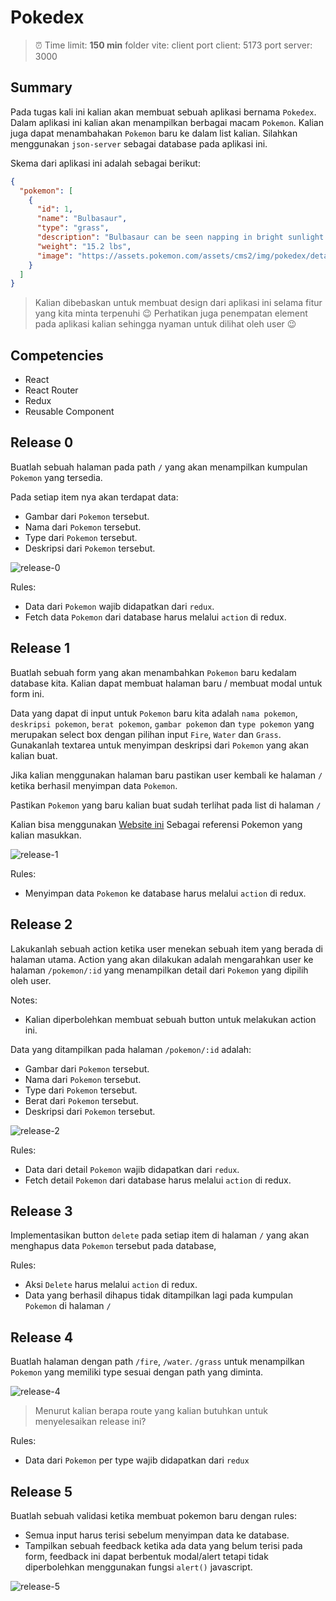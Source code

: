 # Pokedex

> ⏰ Time limit: **150 min**
> folder vite: client
> port client: 5173
> port server: 3000

## Summary

Pada tugas kali ini kalian akan membuat sebuah aplikasi bernama `Pokedex`. Dalam aplikasi ini kalian akan menampilkan berbagai macam `Pokemon`. Kalian juga dapat menambahakan `Pokemon` baru ke dalam list kalian. Silahkan menggunakan `json-server` sebagai database pada aplikasi ini.

Skema dari aplikasi ini adalah sebagai berikut:

```JSON
{
  "pokemon": [
    {
      "id": 1,
      "name": "Bulbasaur",
      "type": "grass",
      "description": "Bulbasaur can be seen napping in bright sunlight. There is a seed on its back. By soaking up the sun's rays, the seed grows progressively larger.",
      "weight": "15.2 lbs",
      "image": "https://assets.pokemon.com/assets/cms2/img/pokedex/detail/001.png"
    }
  ]
}
```

> Kalian dibebaskan untuk membuat design dari aplikasi ini selama fitur yang kita minta terpenuhi 😉
> Perhatikan juga penempatan element pada aplikasi kalian sehingga nyaman untuk dilihat oleh user 😉

## Competencies

- React
- React Router
- Redux
- Reusable Component

## Release 0

Buatlah sebuah halaman pada path `/` yang akan menampilkan kumpulan `Pokemon` yang tersedia.

Pada setiap item nya akan terdapat data:

- Gambar dari `Pokemon` tersebut.
- Nama dari `Pokemon` tersebut.
- Type dari `Pokemon` tersebut.
- Deskripsi dari `Pokemon` tersebut.

![release-0](list.png)

Rules:

- Data dari `Pokemon` wajib didapatkan dari `redux`.
- Fetch data `Pokemon` dari database harus melalui `action` di redux.

## Release 1

Buatlah sebuah form yang akan menambahkan `Pokemon` baru kedalam database kita. Kalian dapat membuat halaman baru / membuat modal untuk form ini.

Data yang dapat di input untuk `Pokemon` baru kita adalah `nama pokemon`, `deskripsi pokemon`, `berat pokemon`, `gambar pokemon` dan `type pokemon` yang merupakan select box dengan pilihan input `Fire`, `Water` dan `Grass`. Gunakanlah textarea untuk menyimpan deskripsi dari `Pokemon` yang akan kalian buat.

Jika kalian menggunakan halaman baru pastikan user kembali ke halaman `/` ketika berhasil menyimpan data `Pokemon`.

Pastikan `Pokemon` yang baru kalian buat sudah terlihat pada list di halaman `/`

Kalian bisa menggunakan [Website ini](https://www.pokemon.com/us/pokedex) Sebagai referensi Pokemon yang kalian masukkan.

![release-1](add.png)

Rules:

- Menyimpan data `Pokemon` ke database harus melalui `action` di redux.

## Release 2

Lakukanlah sebuah action ketika user menekan sebuah item yang berada di halaman utama. Action yang akan dilakukan adalah mengarahkan user ke halaman `/pokemon/:id` yang menampilkan detail dari `Pokemon` yang dipilih oleh user.

Notes:

- Kalian diperbolehkan membuat sebuah button untuk melakukan action ini.

Data yang ditampilkan pada halaman `/pokemon/:id` adalah:

- Gambar dari `Pokemon` tersebut.
- Nama dari `Pokemon` tersebut.
- Type dari `Pokemon` tersebut.
- Berat dari `Pokemon` tersebut.
- Deskripsi dari `Pokemon` tersebut.

![release-2](detail.png)

Rules:

- Data dari detail `Pokemon` wajib didapatkan dari `redux`.
- Fetch detail `Pokemon` dari database harus melalui `action` di redux.

## Release 3

Implementasikan button `delete` pada setiap item di halaman `/` yang akan menghapus data `Pokemon` tersebut pada database,

Rules:

- Aksi `Delete` harus melalui `action` di redux.
- Data yang berhasil dihapus tidak ditampilkan lagi pada kumpulan `Pokemon` di halaman `/`

## Release 4

Buatlah halaman dengan path `/fire`, `/water`. `/grass` untuk menampilkan `Pokemon` yang memiliki type sesuai dengan path yang diminta.

![release-4](grass.png)

> Menurut kalian berapa route yang kalian butuhkan untuk menyelesaikan release ini?

Rules:

- Data dari `Pokemon` per type wajib didapatkan dari `redux`

## Release 5

Buatlah sebuah validasi ketika membuat pokemon baru dengan rules:

- Semua input harus terisi sebelum menyimpan data ke database.
- Tampilkan sebuah feedback ketika ada data yang belum terisi pada form, feedback ini dapat berbentuk modal/alert tetapi tidak diperbolehkan menggunakan fungsi `alert()` javascript.

![release-5](addError.png)
